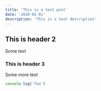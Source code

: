 ```yaml
---
title: 'This is a test post'
date: '2020-01-01'
description: 'This is a test description'
---
```


## This is header 2

Some text

### This is header 3

Some more text

```js
console.log('foo')
```